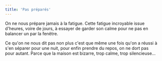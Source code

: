 ```yaml
---
title: 'Pas préparés'
---
```


On ne nous prépare jamais à la fatigue. Cette fatigue incroyable issue d'heures, voire de jours, à essayer de garder son calme pour ne pas en balancer un par la fenêtre.

Ce qu'on ne nous dit pas non plus c'est que même une fois qu'on a réussi à s'en séparer pour une nuit, pour enfin prendre du repos, on ne dort pas pour autant. Parce que la maison est bizarre, trop calme, trop silencieuse...
